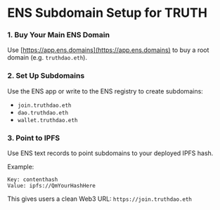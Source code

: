 # ENS Subdomain Setup for TRUTH

### 1. Buy Your Main ENS Domain
Use [https://app.ens.domains](https://app.ens.domains) to buy a root domain (e.g. `truthdao.eth`).

### 2. Set Up Subdomains
Use the ENS app or write to the ENS registry to create subdomains:
- `join.truthdao.eth`
- `dao.truthdao.eth`
- `wallet.truthdao.eth`

### 3. Point to IPFS
Use ENS text records to point subdomains to your deployed IPFS hash.

Example:
```
Key: contenthash
Value: ipfs://QmYourHashHere
```

This gives users a clean Web3 URL: `https://join.truthdao.eth`
